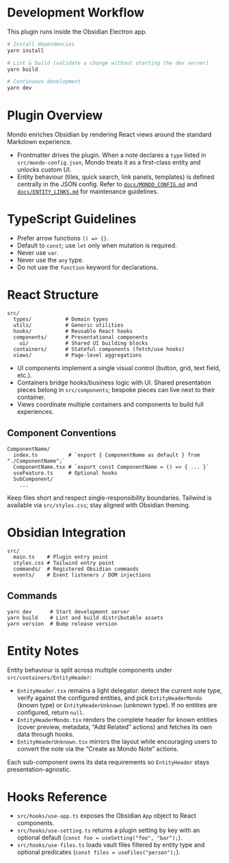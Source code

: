 # Development Workflow

This plugin runs inside the Obsidian Electron app.

```bash
# Install dependencies
yarn install

# Lint & build (validate a change without starting the dev server)
yarn build

# Continuous development
yarn dev
```

# Plugin Overview

Mondo enriches Obsidian by rendering React views around the standard Markdown experience.

- Frontmatter drives the plugin. When a note declares a `type` listed in `src/mondo-config.json`, Mondo treats it as a first-class entity and unlocks custom UI.
- Entity behaviour (tiles, quick search, link panels, templates) is defined centrally in the JSON config. Refer to [`docs/MONDO_CONFIG.md`](./docs/MONDO_CONFIG.md) and [`docs/ENTITY_LINKS.md`](./docs/ENTITY_LINKS.md) for maintenance guidelines.

# TypeScript Guidelines

- Prefer arrow functions `() => {}`.
- Default to `const`; use `let` only when mutation is required.
- Never use `var`.
- Never use the `any` type.
- Do not use the `function` keyword for declarations.

# React Structure

```
src/
  types/           # Domain types
  utils/           # Generic utilities
  hooks/           # Reusable React hooks
  components/      # Presentational components
    ui/            # Shared UI building blocks
  containers/      # Stateful components (fetch/use hooks)
  views/           # Page-level aggregations
```

- UI components implement a single visual control (button, grid, text field, etc.).
- Containers bridge hooks/business logic with UI. Shared presentation pieces belong in `src/components`; bespoke pieces can live next to their container.
- Views coordinate multiple containers and components to build full experiences.

## Component Conventions

```
ComponentName/
  index.ts          # `export { ComponentName as default } from "./ComponentName";`
  ComponentName.tsx # `export const ComponentName = () => { ... }`
  useFeature.ts     # Optional hooks
  SubComponent/
    ...
```

Keep files short and respect single-responsibility boundaries. Tailwind is available via `src/styles.css`; stay aligned with Obsidian theming.

# Obsidian Integration

```
src/
  main.ts    # Plugin entry point
  styles.css # Tailwind entry point
  commands/  # Registered Obsidian commands
  events/    # Event listeners / DOM injections
```

## Commands

```
yarn dev      # Start development server
yarn build    # Lint and build distributable assets
yarn version  # Bump release version
```

# Entity Notes

Entity behaviour is split across multiple components under `src/containers/EntityHeader`:

- `EntityHeader.tsx` remains a light delegator: detect the current note type, verify against the configured entities, and pick `EntityHeaderMondo` (known type) or `EntityHeaderUnknown` (unknown type). If no entities are configured, return `null`.
- `EntityHeaderMondo.tsx` renders the complete header for known entities (cover preview, metadata, “Add Related” actions) and fetches its own data through hooks.
- `EntityHeaderUnknown.tsx` mirrors the layout while encouraging users to convert the note via the “Create as Mondo Note” actions.

Each sub-component owns its data requirements so `EntityHeader` stays presentation-agnostic.

# Hooks Reference

- `src/hooks/use-app.ts` exposes the Obsidian `App` object to React components.
- `src/hooks/use-setting.ts` returns a plugin setting by key with an optional default (`const foo = useSetting("foo", "bar");`).
- `src/hooks/use-files.ts` loads vault files filtered by entity type and optional predicates (`const files = useFiles("person");`).
